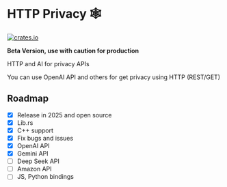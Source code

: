 # HTTP Privacy 🕸️

[![crates.io](https://img.shields.io/crates/v/privacy_http_sdk)](https://crates.io/crates/privacy_http_sdk)

**Beta Version, use with caution for production**

HTTP and AI for privacy APIs

You can use OpenAI API and others for get privacy using HTTP (REST/GET)

## Roadmap

- [x] Release in 2025 and open source 
- [x] Lib.rs
- [x] C++ support
- [x] Fix bugs and issues
- [x] OpenAI API
- [x] Gemini API
- [ ] Deep Seek API
- [ ] Amazon API
- [ ] JS, Python bindings